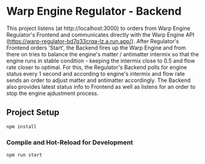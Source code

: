# Warp Engine Regulator - Backend

This project listens (at http://localhost:3000) to orders from Warp Engine Regulator's Frontend and communicates directly with the Warp Engine API (https://warp-regulator-bd7q33crqa-lz.a.run.app/).
After Regulator's Frontend orders 'Start', the Backend fires up the Warp Engine and from there on tries to balance the engine's matter / antimatter intermix so that the engine runs in stable condition - keeping the intermix close to 0.5 and flow rate closer to optimal. For this, the Regulator's Backend polls for engine status every 1 second and according to engine's intermix and flow rate sends an order to adjust matter and antimatter accordingly. The Backend also provides latest status info to Frontend as well as listens for an order to stop the engine ajdustment process.

## Project Setup

```sh
npm install
```

### Compile and Hot-Reload for Development

```sh
npm run start
```
